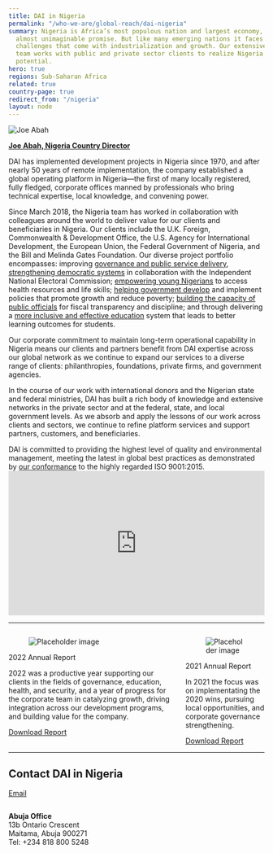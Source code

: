 ```yaml
---
title: DAI in Nigeria
permalink: "/who-we-are/global-reach/dai-nigeria"
summary: Nigeria is Africa’s most populous nation and largest economy, a country of
  almost unimaginable promise. But like many emerging nations it faces the development
  challenges that come with industrialization and growth. Our extensive in-country
  team works with public and private sector clients to realize Nigeria's extraordinary
  potential.
hero: true
regions: Sub-Saharan Africa
related: true
country-page: true
redirect_from: "/nigeria"
layout: node
---
```


<div class="country-people">
  <div class="country-people--block first">
    <div class="countryRep">
      <img src="https://www.dai.com/uploads/Dr.-Joe-Abah.jpg" alt="Joe Abah">
      <p class="name"><strong><a href="https://www.dai.com/who-we-are/our-team/joe-abah">Joe Abah, Nigeria Country Director</a></strong></p>
    </div>
  </div>
</div>  


DAI has implemented development projects in Nigeria since 1970, and after nearly 50 years of remote implementation, the company established a global operating platform in Nigeria—the first of many locally registered, fully fledged, corporate offices manned by professionals who bring technical expertise, local knowledge, and convening power. 

Since March 2018, the Nigeria team has worked in collaboration with colleagues around the world to deliver value for our clients and beneficiaries in Nigeria. Our clients include the U.K. Foreign, Commonwealth & Development Office, the U.S. Agency for International Development, the European Union, the Federal Government of Nigeria, and the Bill and Melinda Gates Foundation. Our diverse project portfolio encompasses: improving [governance and public service delivery](https://www.dai.com/our-work/projects/nigeria-state-accountability-transparency-and-effectiveness-state2state-activity), [strengthening democratic systems](https://www.dai.com/our-work/projects/nigeria-eu-support-to-democratic-governance-in-nigeria-eusdgn-programme-phase-ii) in collaboration with the Independent National Electoral Commission; [empowering young Nigerians](https://www.dai.com/our-work/projects/nigeria-improving-adolescent-health-and-well-being-in-urban-areas) to access health resources and life skills; [helping government develop](https://www.dai.com/our-work/projects/nigeria-accountable-responsive-and-capable-government-ARC) and implement policies that promote growth and reduce poverty; [building the capacity of public officials](https://www.dai.com/our-work/projects/nigeria-technical-assistance-to-strengthen-public-financial-management-statistics-monitoring-and-evaluation-systems) for fiscal transparency and discipline; and through delivering a [more inclusive and effective education](https://www.dai.com/our-work/projects/nigeria-partnership-for-learning-for-all-plane) system that leads to better learning outcomes for students.

Our corporate commitment to maintain long-term operational capability in Nigeria means our clients and partners benefit from DAI expertise across our global network as we continue to expand our services to a diverse range of clients: philanthropies, foundations, private firms, and government agencies. 

In the course of our work with international donors and the Nigerian state and federal ministries, DAI has built a rich body of knowledge and extensive networks in the private sector and at the federal, state, and local government levels. As we absorb and apply the lessons of our work across clients and sectors, we continue to refine platform services and support partners, customers, and beneficiaries.

<aside>
  DAI is committed to providing the highest level of quality and environmental management, meeting the latest in global best practices as demonstrated by <a href="news/dai-expands-iso-9001-2015-certification-to-dai-operations-in-nigeria">our conformance</a> to the highly regarded ISO 9001:2015.
</aside>

<div style="padding:56.25% 0 0 0;position:relative;"><iframe src="https://player.vimeo.com/video/989549355?badge=0&amp;autopause=0&amp;player_id=0&amp;app_id=58479" frameborder="0" allow="autoplay; fullscreen; picture-in-picture; clipboard-write" style="position:absolute;top:0;left:0;width:100%;height:100%;" title="DAI Nigeria Office Intro Video"></iframe></div><script src="https://player.vimeo.com/api/player.js"></script>

<hr>
<div class="bulma">
  <div class="container">
    <div class="columns">
      <div class="column">
        <div class="card is-fullheight">
          <div class="card-image">
            <figure class="image is-4by5">
              <img src="/uploads/nigeria-2022.png" alt="Placeholder image">
            </figure>
          </div>
          <div class="card-content">
            <div class="media">
              <div class="media-content">
                <p class="title is-4">2022 Annual Report</p>
              </div>
            </div>
            <div class="content">
              <p>2022 was a productive year supporting our clients in the fields of governance, education, health, and security, and a year of progress for the corporate team in catalyzing growth, driving integration across our development programs, and building value for the company.</p>
            </div>
          </div>
          <footer class="card-footer pt-0" style="padding-top: 0;">
            <a download class="card-footer-item fb-pub-buttons" href="https://dai-assets.s3.amazonaws.com/global-offices/DAI%20in%20Nigeria%202022%20End%20of%20Year%20Report%20%28003%29.pdf">Download Report</a>
          </footer>
        </div>
      </div>
      <div class="column">
        <div class="card is-fullheight">
          <div class="card-image">
            <figure class="image is-4by5">
              <img src="/uploads/2021-annual-report-thumbnail.jpg" alt="Placeholder image">
            </figure>
          </div>
          <div class="card-content">
            <div class="media">
              <div class="media-content">
                <p class="title is-4">2021 Annual Report</p>
              </div>
            </div>
            <div class="content">
              <p>In 2021 the focus was on implementating the 2020 wins, pursuing local opportunities, and corporate governance strengthening.</p>
            </div>
          </div>
          <footer class="card-footer pt-0" style="padding-top: 0;">
            <a download class="card-footer-item fb-pub-buttons" href="/uploads/nigeria-annual-report-2021.pdf">Download Report</a>
          </footer>
        </div>
      </div>
    </div>    
  </div>
</div> 

--- 

## Contact DAI in Nigeria
<a href="mailto:daiservices@dai.com">Email</a>
<div style="width: 45%; float: left; margin-right: 10%;">
  <p>
    <strong>Abuja Office</strong><br>
    13b Ontario Crescent<br>
    Maitama, Abuja 900271<br>
    Tel: +234 818 800 5248<br>
  </p>
</div>


<!-- <a style="display: block; clear: left; display: block; margin-bottom: .5rem;" href="/who-we-are/global-reach/nigeria/solutions" target="blank" class="primary-block--button expert-button paola-block">Our Solutions <svg class="redirect" viewBox="0 0 36 70" preserveAspectRatio="xMinYMax meet"><use xlink:href="#redirect"></use></svg></a>

<a style="display: block; clear: left; display: block; margin-bottom: .5rem;" href="/who-we-are/global-reach/nigeria/services" target="blank" class="primary-block--button expert-button paola-block">Our Services <svg class="redirect" viewBox="0 0 36 70" preserveAspectRatio="xMinYMax meet"><use xlink:href="#redirect"></use></svg></a>

<a style="display: block; clear: left; display: block; margin-bottom: .5rem;" href="/who-we-are/global-reach/nigeria/projects" target="blank" class="primary-block--button expert-button paola-block">Projects and News <svg class="redirect" viewBox="0 0 36 70" preserveAspectRatio="xMinYMax meet"><use xlink:href="#redirect"></use></svg></a> -->

